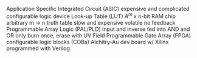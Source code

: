 Application Specific Integrated Circuit (ASIC)
	expensive and complicated
configurable logic device
Look-up Table (LUT)
	$A^m$ x n-bit RAM chip
	arbitrary m -> n truth table
	slow and expensive
	volatile
	no feedback
Programmable Array Logic (PAL/PLD)
	input and inverse fed into AND and OR
	only burn once, erase with UV
Field Programmable Gate Array (FPGA)
	configurable logic blocks (COBs)
	Alchitry-Au dev board w/ Xilinx
	programmed with Verilog